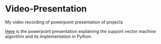 # Video-Presentation
My video recording of powerpoint presentation of projects

[Here](https://view.officeapps.live.com/op/view.aspx?src=https%3A%2F%2Fraw.githubusercontent.com%2FBeegie01%2FVideo-Presentation%2Fmain%2FOsagie_SVM_presentation.pptx&wdOrigin=BROWSELINK) is the powerpoint presentation explaining the support vector machine algorithm and its implementation in Python.<br>
